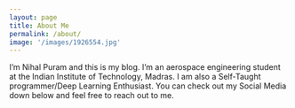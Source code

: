 ```yaml
---
layout: page
title: About Me
permalink: /about/
image: '/images/1926554.jpg'
---
```


I’m Nihal Puram and this is my blog. I’m an aerospace engineering student at the Indian Institute of Technology, Madras. I am also a Self-Taught programmer/Deep Learning Enthusiast. You can check out my Social Media down below and feel free to reach out to me.

